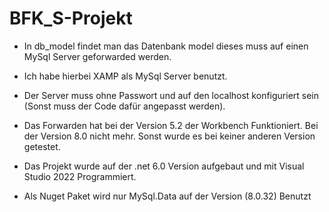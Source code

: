 # BFK_S-Projekt

- In db_model findet man das Datenbank model dieses muss auf einen MySql Server geforwarded werden.

- Ich habe hierbei XAMP als MySql Server benutzt. 

- Der Server muss ohne Passwort und auf den localhost konfiguriert sein (Sonst muss der Code dafür angepasst werden).

- Das Forwarden hat bei der Version 5.2 der Workbench Funktioniert. Bei der Version 8.0 nicht mehr. Sonst wurde es bei keiner anderen Version getestet.

- Das Projekt wurde auf der .net 6.0 Version aufgebaut und mit Visual Studio 2022 Programmiert.

- Als Nuget Paket wird nur MySql.Data auf der Version (8.0.32) Benutzt
